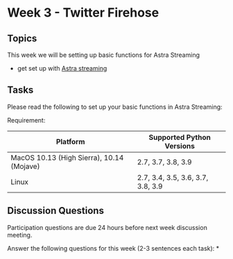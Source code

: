 # Week 3 - Twitter Firehose

## Topics

This week we will be setting up basic functions for Astra Streaming
* get set up with [Astra streaming](https://astra.datastax.com/registerStreaming)

## Tasks

Please read the following to set up your basic functions in Astra Streaming:

Requirement:

|Platform |Supported Python Versions|
|-|-|
|MacOS 10.13 (High Sierra), 10.14 (Mojave) | 2.7, 3.7, 3.8, 3.9|
|Linux|	2.7, 3.4, 3.5, 3.6, 3.7, 3.8, 3.9|


## Discussion Questions

Participation questions are due 24 hours before next week discussion meeting.  

Answer the following questions for this week (2-3 sentences each task):
  * 

